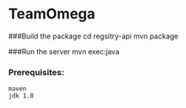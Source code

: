 # TeamOmega

###Build the package
    cd regsitry-api
    mvn package

###Run the server
    mvn exec:java

### Prerequisites:
    maven
    jdk 1.8
